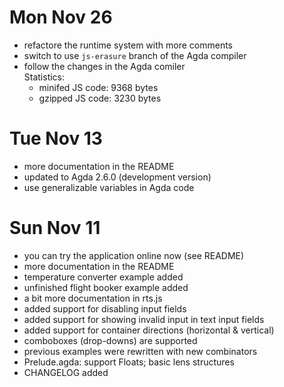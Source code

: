 
# Mon Nov 26

- refactore the runtime system with more comments
- switch to use `js-erasure` branch of the Agda compiler
- follow the changes in the Agda comiler  
  Statistics:
  - minifed JS code: 9368 bytes
  - gzipped JS code: 3230 bytes

# Tue Nov 13

- more documentation in the README
- updated to Agda 2.6.0 (development version)
- use generalizable variables in Agda code

# Sun Nov 11

- you can try the application online now (see README)
- more documentation in the README
- temperature converter example added
- unfinished flight booker example added
- a bit more documentation in rts.js
- added support for disabling input fields
- added support for showing invalid input in text input fields
- added support for container directions (horizontal & vertical)
- comboboxes (drop-downs) are supported
- previous examples were rewritten with new combinators
- Prelude.agda: support Floats; basic lens structures
- CHANGELOG added



